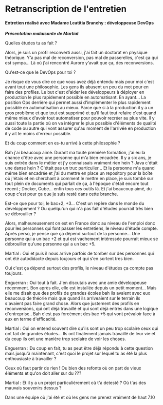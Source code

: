 # Retranscription de l'entretien

#### Entretien réalisé avec Madame Leatitia Branchy : développeuse DevOps

**_Présentation malaisante de Martial_**

Quelles études tu as fait ?

Alors, je suis un profil reconverti aussi, j'ai fait un doctorat en physique théorique. Y'a pas mal de reconversion, pas mal de passerelles, c'est ça qui est sympa... Là où j'ai rencontré Aurore y'avait que ça, des reconversions.

Qu'est-ce que le DevOps pour toi ?

Je risque de vous dire ce que vous avez déjà entendu mais pour moi c'est avant tout une philosophie. Les gens ils abusent un peu du mot pour en faire des profiles. Le but c'est d'aider les développeurs à déployer en production le plus rapidement possible en automatisant. En ayant... La position Ops derrière qui permet aussi d'implémenter le plus rapidement possible en automatisation au mieux. Parce que si à la production il y a un gros problème et que tout est supprimé et qu'il faut tout refaire c'est quand même mieux d'avoir tout automatiser pour pouvoir recréer au plus vite. Il y aussi toute la partie où on va intégrer le plus possible d'éléments de qualité de code ou autre qui vont assurer qu'au moment de l'arrivée en production il y ait le moins d'erreur possible.

Et du coup comment en es-tu arrivé à cette philosophie ?

Bah j'ai beaucoup aimé. Durant ma toute première formation, j'ai eu la chance d'être avec une personne qui m'a bien encadrée. Il y a six ans, je suis entrée dans le métier et j'y connaissais vraiment rien hein ? Java c'était une danse hein ? C'était pas un truc particulier... Et la personne m'a quand même bien encadrée et j'ai du mettre en place un repository pour la boîte où j'étais et en cherchant à comment le mettre en place, je suis tombé sur tout plein de documents qui parlait de ça, à l'époque c'était encore tout récent ;  Docker, Cube... enfin tous ces outils là. Et j'ai beaucoup aimé, du coup c'est pour ça que je suis resté dans cette branche. 

Est-ce que pour toi, le bac+2, +3... C'est un repère dans le monde du développement ? Ou quelqu'un qui n'a pas fait d'études pourrait très bien se débrouiller ?

Alors, malheureusement on est en France donc au niveau de l'emploi donc pour les personnes qui font passer les entretiens, le niveau d'étude compte. Après perso, je pense que ça dépend surtout de la personne... Une personne qui a un bac +2 et qui est vachement intéressée pourrait mieux se débrouiller qu'une personne qui a un bac +5. 

Martial : Oui et puis il nous arrive parfois de tomber sur des personnes qui ont été autodidacte depuis toujours et qui s'en sortent très bien. 

Oui c'est ça dépend surtout des profils, le niveau d'études ça compte pas toujours.

Enguerran : Oui tout à fait. J'en discutais avec une amie développeuse récemment. Bon après elle, elle est installée depuis un petit moment... Mais elle me disait que des profils de grandes écoles bah ils avaient avec eux beaucoup de théorie mais que quand ils arriveaient sur le terrain ils s'avaient pas faire grand chose. Alors que justement des profils en reconversions, qui ont déjà travaillé et qui sont déjà entrés dans une logique d'entreprise.. Bah c'est pas forcément des bac +5 qui vont prévaloir face à eux en terme d'efficacité. 

Martial : Oui on entend souvent dire qu'ils sont un peu trop scolaire ceux qui ont fait de grandes études... Ils ont finalement jamais travaillé de leur vie et du coup ils ont une manière trop scolaire de voir les choses. 

Enguerran : Du coup en fait, tu as peut être déjà répondu à cette question mais jusqu'à maintenant, c'est quoi le projet sur lequel tu as été la plus enthousiaste à travailler ? 

Ceux où faut partir de rien ! Ou bien des refonts où on part de vieux éléments et qu'on doit aller sur du ??? 

Martial : Et il y a un projet particulièrement où t'a detesté ? Où t'as des mauvais souvenirs dessus ?

Dans une équipe où j'ai été et où les gens me prenez vraiment de haut 7.10


